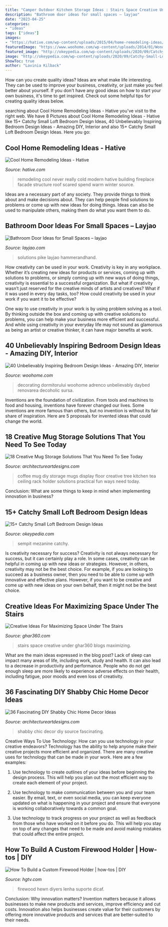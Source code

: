 ```yaml
---
title: "Camper Outdoor Kitchen Storage Ideas : Stairs Space Creative Under Ghar360 Blogs Maximizing"
description: "Bathroom door ideas for small spaces – layjao"
date: "2023-04-25"
categories:
- "ideas"
tags: ["ideas"]
images:
- "https://hative.com/wp-content/uploads/2015/04/home-remodeling-ideas/24-home-remodeling-ideas.jpg"
featuredImage: "https://www.woohome.com/wp-content/uploads/2014/01/Wonderful-Bedroom-Design-Ideas-25.jpg"
featured_image: "http://okeypedia.com/wp-content/uploads/2020/09/Catchy-Small-Loft-Bedroom-Design-Ideas-19.jpg"
image: "http://okeypedia.com/wp-content/uploads/2020/09/Catchy-Small-Loft-Bedroom-Design-Ideas-19.jpg"
ShowToc: true
author: "Lavinia Kilback"
---
```



How can you create quality ideas?
Ideas are what make life interesting. They can be used to improve your business, creativity, or just make you feel better about yourself. If you don't have any good ideas on how to start your own business, it's time to get inspired. Check out some helpful tips for creating quality ideas below.

	

		
searching about Cool Home Remodeling Ideas - Hative you've visit to the right web. We have 8 Pictures about Cool Home Remodeling Ideas - Hative like 15+ Catchy Small Loft Bedroom Design Ideas, 40 Unbelievably Inspiring Bedroom Design Ideas - Amazing DIY, Interior and also 15+ Catchy Small Loft Bedroom Design Ideas. Here you go:
		
    
## Cool Home Remodeling Ideas - Hative

<img loading=lazy src="https://hative.com/wp-content/uploads/2015/04/home-remodeling-ideas/24-home-remodeling-ideas.jpg" onerror="this.onerror=null;this.src='https://tse4.mm.bing.net/th?id=OIP.Px9UhvsnfGomurj_uFspswHaLH&amp;pid=15.1';" alt="Cool Home Remodeling Ideas - Hative">

_Source: hative.com_

>remodeling cool never really cold modern hative building fireplace facade structure roof scared spend warm winter source. 

	

Ideas are a necessary part of any society. They provide things to think about and make decisions about. They can help people find solutions to problems or come up with new ideas for doing things. Ideas can also be used to manipulate others, making them do what you want them to do.

    
## Bathroom Door Ideas For Small Spaces – Layjao

<img loading=lazy src="https://layjao.com/wp-content/uploads/2019/05/5-creative-solutions-for-small-bathrooms-hammer-hand.jpg" onerror="this.onerror=null;this.src='https://tse1.mm.bing.net/th?id=OIP.n02aeFDuzANuwEhbuPXm0AHaK-&amp;pid=15.1';" alt="Bathroom Door Ideas for Small Spaces – layjao">

_Source: layjao.com_

>solutions pike layjao hammerandhand. 

	

How creativity can be used in your work.
Creativity is key in any workplace. Whether it’s creating new ideas for products or services, coming up with solutions to problems, or simply coming up with new ways of doing things, creativity is essential to a successful organization.
But what if creativity wasn’t just reserved for the creative minds of artists and creatives? What if it was used in every day tasks, too? How could creativity be used in your work if you want it to be effective?

One way to use creativity in your work is by using problem solving as a tool. By thinking outside the box and coming up with creative solutions to problems, you can help make your business more efficient and successful. And while using creativity in your everyday life may not sound as glamorous as being an artist or creative thinker, it can have major benefits at work.

    
## 40 Unbelievably Inspiring Bedroom Design Ideas - Amazing DIY, Interior

<img loading=lazy src="https://www.woohome.com/wp-content/uploads/2014/01/Wonderful-Bedroom-Design-Ideas-25.jpg" onerror="this.onerror=null;this.src='https://tse1.mm.bing.net/th?id=OIP.XXnlCkCaZVCiGzQuTnhzJAHaLH&amp;pid=15.1';" alt="40 Unbelievably Inspiring Bedroom Design Ideas - Amazing DIY, Interior">

_Source: woohome.com_

>decorating dormitorului woohome adrenco unbelievably daybed renovarea decoholic sursa. 

	

Inventions are the foundation of civilization. From tools and machines to food and housing, inventions have forever changed our lives. Some inventions are more famous than others, but no invention is without its fair share of inspiration. Here are 5 proposals for invented ideas that could change the world.

    
## 18 Creative Mug Storage Solutions That You Need To See Today

<img loading=lazy src="https://www.architectureartdesigns.com/wp-content/uploads/2016/09/17-35.jpg" onerror="this.onerror=null;this.src='https://tse4.mm.bing.net/th?id=OIP.GZhy9VZmbDjGnp6LUsZp-AHaJ4&amp;pid=15.1';" alt="18 Creative Mug Storage Solutions That You Need To See Today">

_Source: architectureartdesigns.com_

>coffee mug diy storage mugs display floor creative tree kitchen tea ceiling rack holder solutions practical fun ways need today. 

	

Conclusion: What are some things to keep in mind when implementing innovation in business?
 

    
## 15+ Catchy Small Loft Bedroom Design Ideas

<img loading=lazy src="http://okeypedia.com/wp-content/uploads/2020/09/Catchy-Small-Loft-Bedroom-Design-Ideas-19.jpg" onerror="this.onerror=null;this.src='https://tse2.mm.bing.net/th?id=OIP.u1Frw-vYolI99C5uHKNWbQHaKj&amp;pid=15.1';" alt="15+ Catchy Small Loft Bedroom Design Ideas">

_Source: okeypedia.com_

>sempit mezanine catchy. 

	

Is creativity necessary for success?
Creativity is not always necessary for success, but it can certainly play a role. In some cases, creativity can be helpful in coming up with new ideas or strategies. However, in others, creativity may not be the best choice. For example, if you are looking to succeed as a business owner, then you need to be able to come up with innovative and effective plans. However, if you want to be creative and come up with new ideas on your own behalf, then it might not be the best choice.

    
## Creative Ideas For Maximizing Space Under The Stairs

<img loading=lazy src="http://ghar360.com/blogs/wp-content/uploads/362.jpg" onerror="this.onerror=null;this.src='https://tse4.mm.bing.net/th?id=OIP.P-jPNQQqdwnMzT7IizmOGQHaL0&amp;pid=15.1';" alt="Creative Ideas For Maximizing Space Under The Stairs">

_Source: ghar360.com_

>stairs space creative under ghar360 blogs maximizing. 

	

What are the main ideas expressed in the blog post?
Lack of sleep can impact many areas of life, including work, study and health. It can also lead to a decrease in productivity and performance. People who do not get enough sleep are more likely to experience adverse effects on their health, including fatigue, poor moods and even loss of creativity.

    
## 36 Fascinating DIY Shabby Chic Home Decor Ideas

<img loading=lazy src="https://www.architectureartdesigns.com/wp-content/uploads/2013/07/1524.jpg" onerror="this.onerror=null;this.src='https://tse1.mm.bing.net/th?id=OIP.HFvES4qlCZTmnjZVtmyPGgAAAA&amp;pid=15.1';" alt="36 Fascinating DIY Shabby Chic Home Decor Ideas">

_Source: architectureartdesigns.com_

>shabby chic decor diy source fascinating. 

	

Creative Ways To Use Technology: How can you use technology in your creative endeavors?
Technology has the ability to help anyone make their creative projects more efficient and organized. There are many creative uses for technology that can be made in your work. Here are a few examples:
1. Use technology to create outlines of your ideas before beginning the design process. This will help you plan out the most efficient way to create each element of your project.

2. Use technology to make communication between you and your team easier. By email, text, or even social media, you can keep everyone updated on what is happening in your project and ensure that everyone is working collaboratively towards a common goal.

3. Use technology to track progress on your project as well as feedback from those who have worked on it before you do. This will help you stay on top of any changes that need to be made and avoid making mistakes that could affect the entire project.

    
## How To Build A Custom Firewood Holder | How-tos | DIY

<img loading=lazy src="https://diy.sndimg.com/content/dam/images/diy/fullset/2008/8/25/0/dblg_ss08_Projects_FirewoodRack1-V_LR2-369.jpg.rend.hgtvcom.616.822.suffix/1420859562148.jpeg" onerror="this.onerror=null;this.src='https://tse2.mm.bing.net/th?id=OIP.VQSvNU9eLCv-OgdqJRRV4QHaJ3&amp;pid=15.1';" alt="How To Build a Custom Firewood Holder | how-tos | DIY">

_Source: hgtv.com_

>firewood hewn diyers lenha suporte dicaf. 

	

Conclusion: Why innovation matters?
Invention matters because it allows businesses to make new products and services, improve efficiency and cut costs. Innovation also helps businesses create value for their customers by offering more innovative products and services that are better-suited to their needs.

